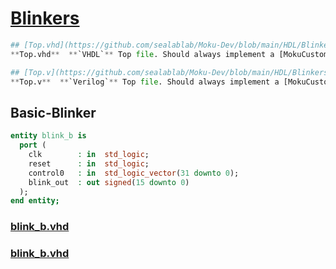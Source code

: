 # [Blinkers](https://github.com/sealablab/Moku-Dev/tree/main/HDL/Blinkers)

``` python
## [Top.vhd](https://github.com/sealablab/Moku-Dev/blob/main/HDL/Blinkers/VHDL/Top.vhdl)
**Top.vhd**  **`VHDL`** Top file. Should always implement a [MokuCustomWrapper]()

## [Top.v](https://github.com/sealablab/Moku-Dev/blob/main/HDL/Blinkers/Verilog/Top.v)
**Top.v**  **`Verilog`** Top file. Should always implement a [MokuCustomWrapper]()
```

## Basic-Blinker
``` vhdl
entity blink_b is
  port (
    clk        : in  std_logic;
    reset      : in  std_logic;
    control0   : in  std_logic_vector(31 downto 0);
    blink_out  : out signed(15 downto 0)
  );
end entity;
```
### [blink_b.vhd](https://github.com/sealablab/Moku-Dev/blob/main/HDL/Blinkers/VHDL/blink_b.vhd)

### [blink_b.vhd](https://github.com/sealablab/Moku-Dev/blob/main/HDL/Blinkers/VHDL/blink_b.vhd)





## 

